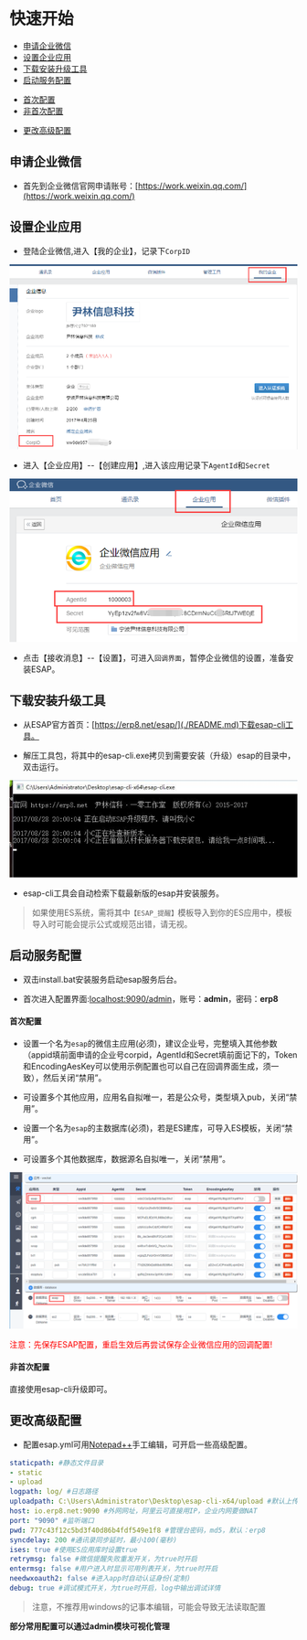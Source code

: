 # 快速开始

* [申请企业微信](#申请企业微信)
* [设置企业应用](#设置企业应用)
* [下载安装升级工具](#下载安装升级工具)
* [启动服务配置](#启动服务配置)
 - [首次配置](#首次配置)
 - [非首次配置](#非首次配置)
* [更改高级配置](#更改高级配置)

## 申请企业微信
* 首先到企业微信官网申请账号：[https://work.weixin.qq.com/](https://work.weixin.qq.com/)

## 设置企业应用
* 登陆企业微信,进入【我的企业】，记录下`CorpID`

![](./img/s0-2.png)

* 进入【企业应用】--【创建应用】,进入该应用记录下`AgentId`和`Secret`

![](./img/s0-1.png)

* 点击【接收消息】--【设置】，可进入`回调界面`，暂停企业微信的设置，准备安装ESAP。

## 下载安装升级工具
* 从ESAP官方首页：[https://erp8.net/esap/](./README.md)下载esap-cli工具。

* 解压工具包，将其中的esap-cli.exe拷贝到需要安装（升级）esap的目录中，双击运行。

![](./img/esap-cli.jpg)

* esap-cli工具会自动检索下载最新版的esap并安装服务。

> 如果使用ES系统，需将其中`【ESAP_提醒】`模板导入到你的ES应用中，模板导入时可能会提示公式或规范出错，请无视。

## 启动服务配置
* 双击install.bat安装服务启动esap服务后台。

* 首次进入配置界面:[localhost:9090/admin](http://localhost:9090/admin)，账号：**admin**，密码：**erp8**

#### 首次配置
* 设置一个名为`esap`的微信主应用(必须)，建议企业号，完整填入其他参数（appid填前面申请的企业号corpid，AgentId和Secret填前面记下的，Token和EncodingAesKey可以使用示例配置也可以自己在回调界面生成，须一致），然后关闭“禁用”。

* 可设置多个其他应用，应用名自拟唯一，若是公众号，类型填入pub，关闭“禁用”。

* 设置一个名为`esap`的主数据库(必须)，若是ES建库，可导入ES模板，关闭“禁用”。

* 可设置多个其他数据库，数据源名自拟唯一，关闭“禁用”。

![](./img/firstCfg.png)

<span style="color:red">注意：先保存ESAP配置，重启生效后再尝试保存企业微信应用的回调配置!</span>

#### 非首次配置
直接使用esap-cli升级即可。

## 更改高级配置

* 配置esap.yml可用[Notepad++](https://www.baidu.com/s?wd=notepadd%2B%2B)手工编辑，可开启一些高级配置。

```yaml
staticpath: #静态文件目录
- static
- upload
logpath: log/ #日志路径
uploadpath: C:\Users\Administrator\Desktop\esap-cli-x64/upload #默认上传路径
host: io.erp8.net:9090 #外网网址，阿里云可直接用IP，企业内网要做NAT
port: "9090" #监听端口
pwd: 777c43f12c5bd3f40d86b4fdf549e1f8 #管理台密码，md5，默认：erp8
syncdelay: 200 #通讯录同步延时，最小100(毫秒)
ises: true #使用ES应用库时设置true
retrymsg: false #微信提醒失败重发开关，为true时开启
entermsg: false #用户进入时显示可用列表开关，为true时开启
needwxoauth2: false #进入app时自动认证身份(定制)
debug: true #调试模式开关，为true时开启，log中输出调试详情
```

> 注意，不推荐用windows的记事本编辑，可能会导致无法读取配置

**部分常用配置可以通过admin模块可视化管理**
